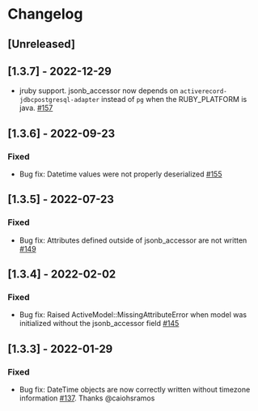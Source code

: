 # Changelog
## [Unreleased]

## [1.3.7] - 2022-12-29

- jruby support. jsonb_accessor now depends on `activerecord-jdbcpostgresql-adapter` instead of `pg` when the RUBY_PLATFORM is java. [#157](https://github.com/madeintandem/jsonb_accessor/pull/157)

## [1.3.6] - 2022-09-23
### Fixed

- Bug fix: Datetime values were not properly deserialized [#155](https://github.com/madeintandem/jsonb_accessor/pull/155)

## [1.3.5] - 2022-07-23
### Fixed

- Bug fix: Attributes defined outside of jsonb_accessor are not written [#149](https://github.com/madeintandem/jsonb_accessor/pull/149)

## [1.3.4] - 2022-02-02
### Fixed

- Bug fix: Raised ActiveModel::MissingAttributeError when model was initialized without the jsonb_accessor field [#145](https://github.com/madeintandem/jsonb_accessor/issues/145)

## [1.3.3] - 2022-01-29
### Fixed

- Bug fix: DateTime objects are now correctly written without timezone
information [#137](https://github.com/madeintandem/jsonb_accessor/pull/137).
Thanks @caiohsramos
